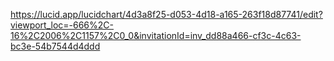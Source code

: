https://lucid.app/lucidchart/4d3a8f25-d053-4d18-a165-263f18d87741/edit?viewport_loc=-666%2C-16%2C2006%2C1157%2C0_0&invitationId=inv_dd88a466-cf3c-4c63-bc3e-54b7544d4ddd
